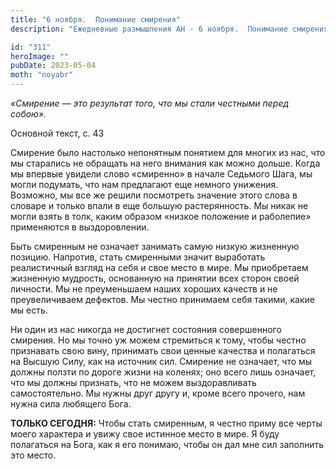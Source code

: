 ```yaml
---
title: "6 ноября.  Понимание смирения"
description: "Ежедневные размышления АН - 6 ноября.  Понимание смирения"

id: "311"
heroImage: ""
pubDate: 2023-05-04
moth: "noyabr"
---
```


_«Смирение — это результат того, что мы стали честными перед собою»._

Основной текст, с. 43

Смирение было настолько непонятным понятием для многих из нас, что мы
старались не обращать на него внимания как можно дольше. Когда мы впервые
увидели слово «смиренно» в начале Седьмого Шага, мы могли подумать, что нам
предлагают еще немного унижения. Возможно, мы все же решили посмотреть
значение этого слова в словаре и только впали в еще большую растерянность. Мы
никак не могли взять в толк, каким образом «низкое положение и раболепие»
применяются в выздоровлении.

Быть смиренным не означает занимать самую низкую жизненную позицию. Напротив,
стать смиренными значит выработать реалистичный взгляд на себя и свое место в
мире. Мы приобретаем жизненную мудрость, основанную на принятии всех сторон
своей личности. Мы не преуменьшаем наших хороших качеств и не преувеличиваем
дефектов. Мы честно принимаем себя такими, какие мы есть.

Ни один из нас никогда не достигнет состояния совершенного смирения. Но мы
точно уж можем стремиться к тому, чтобы честно признавать свою вину, принимать
свои ценные качества и полагаться на Высшую Силу, как на источник сил.
Смирение не означает, что мы должны ползти по дороге жизни на коленях; оно
всего лишь означает, что мы должны признать, что не можем выздоравливать
самостоятельно. Мы нужны друг другу и, кроме всего прочего, нам нужна сила
любящего Бога.

**ТОЛЬКО СЕГОДНЯ:** Чтобы стать смиренным, я честно приму все черты моего
характера и увижу свое истинное место в мире. Я буду полагаться на Бога, как я
его понимаю, чтобы он дал мне сил заполнить это место.
